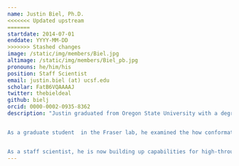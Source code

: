 ```yaml
---
name: Justin Biel, Ph.D.
<<<<<<< Updated upstream
=======
startdate: 2014-07-01
enddate: YYYY-MM-DD
>>>>>>> Stashed changes
image: /static/img/members/Biel.jpg
altimage: /static/img/members/Biel_pb.jpg
pronouns: he/him/his
position: Staff Scientist
email: justin.biel (at) ucsf.edu
scholar: FatB6VQAAAAJ
twitter: thebieldeal
github: bielj
orcid: 0000-0002-0935-8362
description: "Justin graduated from Oregon State University with a degree in Biochemistry and Biophysics. He conducted research in both the laboratories of Dr. Elisar Barbar studying dynein protein interactions, and Dr. P. Andrew Karplus conducting structural bioinformatic research on protein structural components from ultra-high resolution protein crystal structures.


As a graduate student  in the Fraser lab, he examined the how conformational heterogeneity changed during directed evolution and revealed minor states that resulted from ligand binding. He was supported by a graduate fellowship from [NSF](http://www.nsfgrfp.org/).


As a staff scientist, he is now building up capabilities for high-throughput ligand soaking experiments."
---
```

